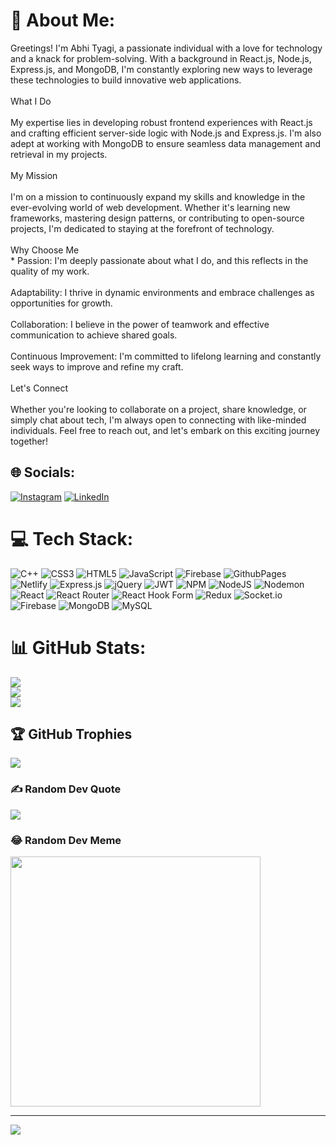 # 💫 About Me:
Greetings! I'm Abhi Tyagi, a passionate individual with a love for technology and a knack for problem-solving. With a background in React.js, Node.js, Express.js, and MongoDB, I'm constantly exploring new ways to leverage these technologies to build innovative web applications.<br><br>What I Do<br><br>My expertise lies in developing robust frontend experiences with React.js and crafting efficient server-side logic with Node.js and Express.js. I'm also adept at working with MongoDB to ensure seamless data management and retrieval in my projects.<br><br>My Mission<br><br>I'm on a mission to continuously expand my skills and knowledge in the ever-evolving world of web development. Whether it's learning new frameworks, mastering design patterns, or contributing to open-source projects, I'm dedicated to staying at the forefront of technology.<br><br>Why Choose Me<br><be> * Passion: I'm deeply passionate about what I do, and this reflects in the quality of my work.<br><br>Adaptability: I thrive in dynamic environments and embrace challenges as opportunities for growth.<br><br>Collaboration: I believe in the power of teamwork and effective communication to achieve shared goals.<br><br>Continuous Improvement: I'm committed to lifelong learning and constantly seek ways to improve and refine my craft.<br><br>Let's Connect<br><br>Whether you're looking to collaborate on a project, share knowledge, or simply chat about tech, I'm always open to connecting with like-minded individuals. Feel free to reach out, and let's embark on this exciting journey together!


## 🌐 Socials:
[![Instagram](https://img.shields.io/badge/Instagram-%23E4405F.svg?logo=Instagram&logoColor=white)](https://instagram.com/abhityagi09) [![LinkedIn](https://img.shields.io/badge/LinkedIn-%230077B5.svg?logo=linkedin&logoColor=white)](https://linkedin.com/in/Abhi-tyagi) 

# 💻 Tech Stack:
![C++](https://img.shields.io/badge/c++-%2300599C.svg?style=for-the-badge&logo=c%2B%2B&logoColor=white) ![CSS3](https://img.shields.io/badge/css3-%231572B6.svg?style=for-the-badge&logo=css3&logoColor=white) ![HTML5](https://img.shields.io/badge/html5-%23E34F26.svg?style=for-the-badge&logo=html5&logoColor=white) ![JavaScript](https://img.shields.io/badge/javascript-%23323330.svg?style=for-the-badge&logo=javascript&logoColor=%23F7DF1E) ![Firebase](https://img.shields.io/badge/firebase-%23039BE5.svg?style=for-the-badge&logo=firebase) ![GithubPages](https://img.shields.io/badge/github%20pages-121013?style=for-the-badge&logo=github&logoColor=white) ![Netlify](https://img.shields.io/badge/netlify-%23000000.svg?style=for-the-badge&logo=netlify&logoColor=#00C7B7) ![Express.js](https://img.shields.io/badge/express.js-%23404d59.svg?style=for-the-badge&logo=express&logoColor=%2361DAFB) ![jQuery](https://img.shields.io/badge/jquery-%230769AD.svg?style=for-the-badge&logo=jquery&logoColor=white) ![JWT](https://img.shields.io/badge/JWT-black?style=for-the-badge&logo=JSON%20web%20tokens) ![NPM](https://img.shields.io/badge/NPM-%23CB3837.svg?style=for-the-badge&logo=npm&logoColor=white) ![NodeJS](https://img.shields.io/badge/node.js-6DA55F?style=for-the-badge&logo=node.js&logoColor=white) ![Nodemon](https://img.shields.io/badge/NODEMON-%23323330.svg?style=for-the-badge&logo=nodemon&logoColor=%BBDEAD) ![React](https://img.shields.io/badge/react-%2320232a.svg?style=for-the-badge&logo=react&logoColor=%2361DAFB) ![React Router](https://img.shields.io/badge/React_Router-CA4245?style=for-the-badge&logo=react-router&logoColor=white) ![React Hook Form](https://img.shields.io/badge/React%20Hook%20Form-%23EC5990.svg?style=for-the-badge&logo=reacthookform&logoColor=white) ![Redux](https://img.shields.io/badge/redux-%23593d88.svg?style=for-the-badge&logo=redux&logoColor=white) ![Socket.io](https://img.shields.io/badge/Socket.io-black?style=for-the-badge&logo=socket.io&badgeColor=010101) ![Firebase](https://img.shields.io/badge/Firebase-039BE5?style=for-the-badge&logo=Firebase&logoColor=white) ![MongoDB](https://img.shields.io/badge/MongoDB-%234ea94b.svg?style=for-the-badge&logo=mongodb&logoColor=white) ![MySQL](https://img.shields.io/badge/mysql-%2300000f.svg?style=for-the-badge&logo=mysql&logoColor=white)
# 📊 GitHub Stats:
![](https://github-readme-stats.vercel.app/api?username=abhityagi09&theme=dark&hide_border=false&include_all_commits=false&count_private=false)<br/>
![](https://github-readme-streak-stats.herokuapp.com/?user=abhityagi09&theme=dark&hide_border=false)<br/>
![](https://github-readme-stats.vercel.app/api/top-langs/?username=abhityagi09&theme=dark&hide_border=false&include_all_commits=false&count_private=false&layout=compact)

## 🏆 GitHub Trophies
![](https://github-profile-trophy.vercel.app/?username=abhityagi09&theme=radical&no-frame=false&no-bg=true&margin-w=4)

### ✍️ Random Dev Quote
![](https://quotes-github-readme.vercel.app/api?type=horizontal&theme=radical)

### 😂 Random Dev Meme
<img src='https://randommeme-five.vercel.app/' style="height: 400px;"/>

---
[![](https://visitcount.itsvg.in/api?id=abhityagi09&icon=0&color=0)](https://visitcount.itsvg.in)

<!-- Proudly created with GPRM ( https://gprm.itsvg.in ) -->
